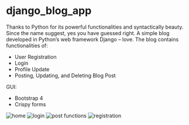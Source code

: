 # django_blog_app
 
Thanks to Python for its powerful functionalities and syntactically beauty. Since the name suggest, yes you have guessed right. A simple blog developed in Python’s web framework Django – love. 
The blog contains functionalities of:
-	User Registration 
-	Login
-	Profile Update
-	Posting, Updating, and Deleting Blog Post 

GUI:
-	Bootstrap 4
-	Crispy forms 

![home](https://user-images.githubusercontent.com/25535346/63490693-b45fe000-c4ce-11e9-8b8e-200809986034.png)
![login](https://user-images.githubusercontent.com/25535346/63490694-b4f87680-c4ce-11e9-9a5b-21e7f6ff588c.png)
![post functions](https://user-images.githubusercontent.com/25535346/63490697-b629a380-c4ce-11e9-86c9-d8b98868f47f.png)
![registration](https://user-images.githubusercontent.com/25535346/63490702-b7f36700-c4ce-11e9-9ce1-26fefc5c3d7b.png)

